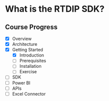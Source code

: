 # What is the RTDIP SDK?


## Course Progress
-   [X] Overview
-   [X] Architecture
-   [X] Getting Started
    -  [X] Introduction
    -  [ ] Prerequisites
    -  [ ] Installation
    -  [ ] Exercise
-   [ ] SDK
-   [ ] Power BI
-   [ ] APIs
-   [ ] Excel Connector